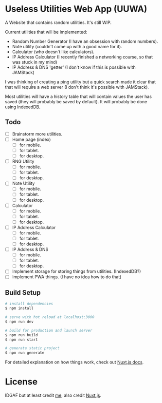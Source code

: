 # Useless Utilities Web App (UUWA)
A Website that contains random utilities.
It's still WIP.

Current utilities that will be implemented:
* Random Number Generator (I have an obsession with random numbers).
* Note utility (couldn't come up with a good name for it).
* Calculator (who doesn't like calculators).
* IP Address Calculator (I recently finished a networking course, so that was stuck in my mind)
* IP Address & DNS 'getter' (I don't know if this is possible with JAMStack)

I was thinking of creating a ping utility but a quick search made it clear that that will require a web server (I don't think it's possible with JAMStack).

Most utilities will have a history table that will contain values the user has saved (they will probably be saved by default). It will probably be done using IndexedDB.

## Todo
- [ ] Brainstorm more utilities.
- [ ] Home page (index)
  - [ ] for mobile.
  - [ ] for tablet.
  - [ ] for desktop.
- [ ] RNG Utility
  - [ ] for mobile.
  - [ ] for tablet.
  - [ ] for desktop.
- [ ] Note Utility
  - [ ] for mobile.
  - [ ] for tablet.
  - [ ] for desktop.
- [ ] Calculator
  - [ ] for mobile.
  - [ ] for tablet.
  - [ ] for desktop.
- [ ] IP Address Calculator
  - [ ] for mobile.
  - [ ] for tablet.
  - [ ] for desktop.
- [ ] IP Address & DNS
  - [ ] for mobile.
  - [ ] for tablet.
  - [ ] for desktop.
- [ ] Implement storage for storing things from utilities. (IndexedDB?)
- [ ] Implement PWA things. (I have no idea how to do that)

## Build Setup

```bash
# install dependencies
$ npm install

# serve with hot reload at localhost:3000
$ npm run dev

# build for production and launch server
$ npm run build
$ npm run start

# generate static project
$ npm run generate
```

For detailed explanation on how things work, check out [Nuxt.js docs](https://nuxtjs.org).

# License
IDGAF but at least credit [me](https://github.com/Artipheus/), also credit [Nuxt.js](https://nuxtjs.org).
